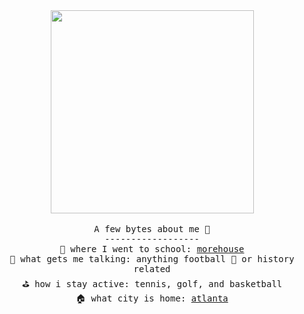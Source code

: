 
<!---
mattlovestech/mattlovestech is a ✨ special ✨ repository because its `README.md` (this file) appears on your GitHub profile.
You can click the Preview link to take a look at your changes.
--->
<!---
  <img src="https://pbs.twimg.com/profile_images/1273675768388882432/cNaFCbrS_400x400.jpg" width="250px">  

--->


<p align="center">
  <br><br>
  <img src="https://media3.giphy.com/media/7zJgqvSbjBH2M/giphy.gif" width="325px" align="center"> <br/><br/>
  <samp>
A few bytes about me  👾 <br/>
------------------ <br/>
🏫  where I went to school: <a href="http//morehouse.edu"> morehouse </a> <br/> 
🥰  what gets me talking: anything football 🏈 or history related <br/>
⛳️  how i stay active: tennis, golf, and basketball <br/>
🏠  what city is home: <a href="https://discoveratlanta.com/"> atlanta </a> <br/>
<br/>



  
  </samp>
  
</p>

